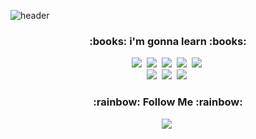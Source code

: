 ![header](https://capsule-render.vercel.app/api?type=slice&color=gradient&height=160&section=header&text=Hi!%20I'm%20DaHee!&fontAlign=50&fontAlignY=70&fontSize=90&fontColor=000000)

<h3 align="center">:books: i'm gonna learn :books:</h3> <p align="center">
<img src="http://img.shields.io/badge/-ReactJs-61DAFB?logo=react&logoColor=white&style=for-the-badge"/></a>&nbsp
<img src="https://shields.io/badge/TypeScript-3178C6?logo=TypeScript&logoColor=FFF&style=flat-square"/></a>&nbsp
<img src="https://img.shields.io/badge/next.js-000000?style=for-the-badge&logo=nextdotjs&logoColor=white"/></a>&nbsp
<img src="https://img.shields.io/badge/Python-3766AB?style=flat-square&logo=Python&logoColor=white"/></a>&nbsp
<img src="https://img.shields.io/badge/Javascript-ffb13b?style=flat-square&logo=javascript&logoColor=white"/></a>&nbsp
<br>
<img src="https://img.shields.io/badge/Mysql-E6B91E?style=flat-square&logo=MySql&logoColor=white"/></a>&nbsp
<img src="https://img.shields.io/badge/Django-092E20?style=flat-square&logo=Django&logoColor=white"/></a>&nbsp
<img src="https://img.shields.io/badge/Node.js-339933?style=flat-square&logo=Node.js&logoColor=white"/></a>&nbsp
</p>
 <h3 align="center">:rainbow: Follow Me :rainbow:</h3> <p align="center">
<a href="https://www.instagram.com/dahyi_im/"><img src="https://img.shields.io/badge/Instagram-E4405F?style=flat-square&logo=Instagram&logoColor=white&link=https://www.instagram.com/hye_inisfree/"/></a>&nbsp
</p>
